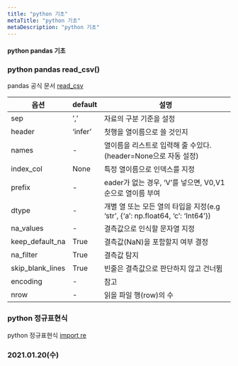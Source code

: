 ```yaml
---
title: "python 기초"
metaTitle: "python 기초"
metaDescription: "python 기초"
---
```

#### python pandas 기초

### python pandas read_csv()


pandas 공식 문서 [read_csv](https://pandas.pydata.org/pandas-docs/stable/reference/api/pandas.read_csv.html)

|옵션|default|설명|
|------|---|---|
|sep|’,’|자료의 구분 기준을 설정|
|header|‘infer’|첫행을 열이름으로 쓸 것인지|
|names|-|열이름을 리스트로 입력해 줄 수있다. (header=None으로 자동 설정)|
|index_col|None|특정 열이름으로 인덱스를 지정|
|prefix|-|eader가 없는 경우, ‘V’를 넣으면, V0,V1순으로 열이름 부여|
|dtype|-|개별 열 또는 모든 열의 타입을 지정(e.g ‘str’, {‘a’: np.float64, ‘c’: ‘Int64’})|
|na_values|-|결측값으로 인식할 문자열 지정|
|keep_default_na|True|결측값(NaN)을 포함할지 여부 결정|
|na_filter|True|결측값 탐지|
|skip_blank_lines|True|빈줄은 결측값으로 판단하지 않고 건너뜀|
|encoding|-|참고|
|nrow|-|읽을 파일 행(row)의 수|

### python 정규표현식


python 정규표현식 [import re](https://greeksharifa.github.io/%EC%A0%95%EA%B7%9C%ED%91%9C%ED%98%84%EC%8B%9D(re)/2018/07/20/regex-usage-01-basic/)


### 2021.01.20(수)